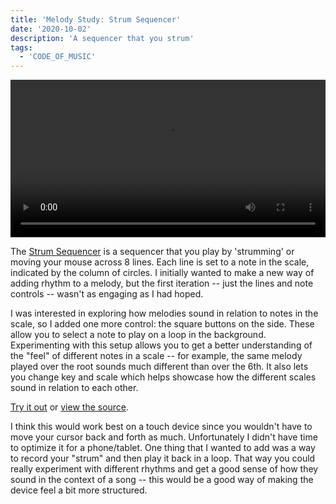 ```yaml
---
title: 'Melody Study: Strum Sequencer'
date: '2020-10-02'
description: 'A sequencer that you strum'
tags:
  - 'CODE_OF_MUSIC'
---
```


<p>
<video style="width: 100%; max-height: none" controls name="Strum Sequencer capture" src="strum-sequencer-capture.mp4"></video>
</p>

The [Strum Sequencer](https://strum-sequencer.netlify.app/) is a sequencer that you play by 'strumming' or moving your mouse across 8 lines. Each line is set to a note in the scale, indicated by the column of circles. I initially wanted to make a new way of adding rhythm to a melody, but the first iteration -- just the lines and note controls -- wasn't as engaging as I had hoped.

I was interested in exploring how melodies sound in relation to notes in the scale, so I added one more control: the square buttons on the side. These allow you to select a note to play on a loop in the background. Experimenting with this setup allows you to get a better understanding of the "feel" of different notes in a scale -- for example, the same melody played over the root sounds much different than over the 6th. It also lets you change key and scale which helps showcase how the different scales sound in relation to each other.

[Try it out](https://strum-sequencer.netlify.app/) or [view the source](https://github.com/ejarzo/strum-sequencer).

I think this would work best on a touch device since you wouldn't have to move your cursor back and forth as much. Unfortunately I didn't have time to optimize it for a phone/tablet. One thing that I wanted to add was a way to record your "strum" and then play it back in a loop. That way you could really experiment with different rhythms and get a good sense of how they sound in the context of a song -- this would be a good way of making the device feel a bit more structured.
